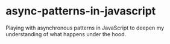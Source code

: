 # async-patterns-in-javascript

Playing with asynchronous patterns in JavaScript to deepen my understanding of what happens under the hood.
